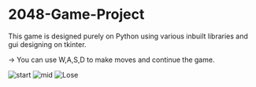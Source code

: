 # 2048-Game-Project
This game is designed purely on Python using various inbuilt libraries and gui designing on tkinter.

-> You can use W,A,S,D to make moves and continue the game.

![start](https://user-images.githubusercontent.com/57489875/130025559-256dd7fa-468d-4cdd-a482-b61d791dce15.png)
![mid](https://user-images.githubusercontent.com/57489875/130025552-120fe2ad-d400-480b-8762-14965fb1ead6.png)
![Lose](https://user-images.githubusercontent.com/57489875/130025969-baa6a62c-37c5-40a6-ba3c-2efdf72ab5ae.png)
